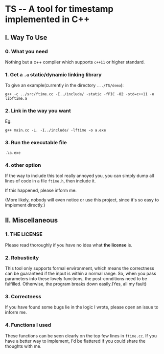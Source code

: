 # TS -- A tool for timestamp implemented in C++

## I. Way To Use

### 0. What you need

Nothing but a c++ compiler which supports `c++11` or higher standard.

### 1. Get a `.a` static/dynamic linking library

To give an example(currently in the directory `.../TS/demo`):

```shell
g++ -c ../src/ftime.cc -I../include/ -static -fPIC -O2 -std=c++11 -o libftime.a
```

### 2. Link in the way you want

Eg.

```shell
g++ main.cc -L. -I../include/ -lftime -o a.exe
```

### 3. Run the executable file

```shell
.\a.exe
```

### 4. other option

If the way to include this tool really annoyed you, you can simply dump all lines of code in a file `ftime.h`, then include it.

If this happened, please inform me.

(More likely, nobody will even notice or use this project, since it's so easy to implement directly.)

## II. Miscellaneous

### 1. **THE LICENSE**

Please read thoroughly if you have no idea what **the license** is.

### 2. Robusticity

This tool only supports formal environment, which means the correctness can be guaranteed if the input is within a normal range. So, when you pass parameters into these lovely functions, the post-conditions need to be fulfilled. Otherwise, the program breaks down easily.(Yes, all my fault)

### 3. Correctness

If you have found some bugs lie in the logic I wrote, please open an issue to inform me.

### 4. Functions I used

These functions can be seen clearly on the top few lines in `ftime.cc`. If you have a better way to implement, I'd be flattered if you could share the thoughts with me.
